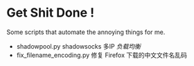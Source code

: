 Get Shit Done !
===============

Some scripts that automate the annoying things for me.

- shadowpool.py shadowsocks 多IP *负载均衡*
- fix_filename_encoding.py 修复 Firefox 下载的中文文件名乱码